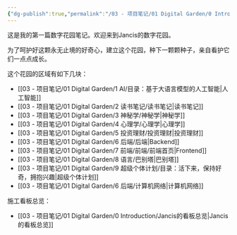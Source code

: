 ```yaml
---
{"dg-publish":true,"permalink":"/03 - 项目笔记/01 Digital Garden/0 Introduction/Welcome to Jancis's Space/","tags":["gardenEntry"],"noteIcon":""}
---
```






这是我的第一篇数字花园笔记。欢迎来到Jancis的数字花园。

为了呵护好这颗永无止境的好奇心，建立这个花园，种下一颗颗种子，亲自看护它们一点点成长。

这个花园的区域有如下几块：


 - [[03 - 项目笔记/01 Digital Garden/1 AI/目录：基于大语言模型的人工智能\|人工智能]]
- [[03 - 项目笔记/01 Digital Garden/2 读书笔记/读书笔记\|读书笔记]]
-  [[03 - 项目笔记/01 Digital Garden/3 神秘学/神秘学\|神秘学]]
-  [[03 - 项目笔记/01 Digital Garden/4 心理学/心理学\|心理学]]
-  [[03 - 项目笔记/01 Digital Garden/5 投资理财/投资理财\|投资理财]]
-  [[03 - 项目笔记/01 Digital Garden/6 后端/后端\|Backend]]
-  [[03 - 项目笔记/01 Digital Garden/7 前端/前端/前端首页\|Frontend]]
-  [[03 - 项目笔记/01 Digital Garden/8 语言/巴别塔\|巴别塔]]
-  [[03 - 项目笔记/01 Digital Garden/9 超级个体计划/目录：活下来，保持好奇，拥抱兴趣\|超级个体计划]]
- [[03 - 项目笔记/01 Digital Garden/6 后端/计算机网络\|计算机网络]]


施工看板总览：
- [[03 - 项目笔记/01 Digital Garden/0 Introduction/Jancis的看板总览\|Jancis的看板总览]]